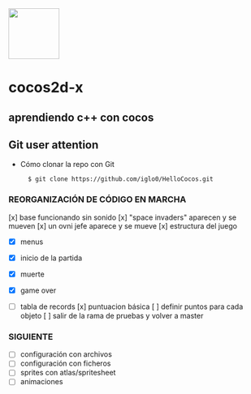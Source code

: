 <img src="http://www.cocos2d-x.org/attachments/801/cocos2dx_portrait.png" width=100>

# cocos2d-x
## aprendiendo c++ con cocos

Git user attention
-----------------------

* Cómo clonar la repo con Git

        $ git clone https://github.com/iglo0/HelloCocos.git


### REORGANIZACIÓN DE CÓDIGO EN MARCHA

[x] base funcionando sin sonido
[x] "space invaders" aparecen y se mueven
[x] un ovni jefe aparece y se mueve
[x] estructura del juego
- [x] menus
- [x] inicio de la partida
- [x] muerte
- [x] game over
- [ ] tabla de records
[x] puntuacion básica
[ ] definir puntos para cada objeto
[ ] salir de la rama de pruebas y volver a master


### SIGUIENTE
- [ ] configuración con archivos
- [ ] configuración con ficheros
- [ ] sprites con atlas/spritesheet
- [ ] animaciones